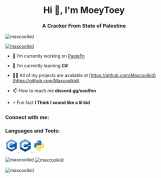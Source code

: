 <h1 align="center">Hi 👋, I'm MoeyToey</h1>
<h3 align="center">A Cracker From State of Palestine</h3>

<p align="left"> <img src="https://komarev.com/ghpvc/?username=maxcoolkid&label=Profile%20views&color=0e75b6&style=flat" alt="maxcoolkid" /> </p>

<p align="left"> <a href="https://github.com/ryo-ma/github-profile-trophy"><img src="https://github-profile-trophy.vercel.app/?username=maxcoolkid" alt="maxcoolkid" /></a> </p>

- 🔭 I’m currently working on [PasteFn](https://github.com/Maxcoolkid/PasteFN)

- 🌱 I’m currently learning **C#**

- 👨‍💻 All of my projects are available at [https://github.com/Maxcoolkid](https://github.com/Maxcoolkid)

- 📫 How to reach me **discord.gg/soulfnn**

- ⚡ Fun fact **I Think I sound like a lil kid**

<h3 align="left">Connect with me:</h3>
<p align="left">
</p>

<h3 align="left">Languages and Tools:</h3>
<p align="left"> <a href="https://www.cprogramming.com/" target="_blank" rel="noreferrer"> <img src="https://raw.githubusercontent.com/devicons/devicon/master/icons/c/c-original.svg" alt="c" width="40" height="40"/> </a> <a href="https://www.w3schools.com/cpp/" target="_blank" rel="noreferrer"> <img src="https://raw.githubusercontent.com/devicons/devicon/master/icons/cplusplus/cplusplus-original.svg" alt="cplusplus" width="40" height="40"/> </a> <a href="https://www.python.org" target="_blank" rel="noreferrer"> <img src="https://raw.githubusercontent.com/devicons/devicon/master/icons/python/python-original.svg" alt="python" width="40" height="40"/> </a> </p>

<p><img align="left" src="https://github-readme-stats.vercel.app/api/top-langs?username=maxcoolkid&show_icons=true&locale=en&layout=compact" alt="maxcoolkid" /></p>

<p>&nbsp;<img align="center" src="https://github-readme-stats.vercel.app/api?username=maxcoolkid&show_icons=true&locale=en" alt="maxcoolkid" /></p>

<p><img align="center" src="https://github-readme-streak-stats.herokuapp.com/?user=maxcoolkid&" alt="maxcoolkid" /></p>

